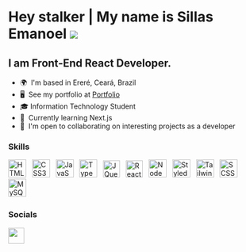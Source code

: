 Hey stalker | My name is Sillas Emanoel  ![](https://user-images.githubusercontent.com/18350557/176309783-0785949b-9127-417c-8b55-ab5a4333674e.gif)
============================================================================================================================================

I am Front-End React Developer.
--------------------------

*   🌍  I'm based in Ereré, Ceará, Brazil
*   🖥️  See my portfolio at <a target="_blank" rel="noreferrer" href='https://portfolio-ashy-six-85.vercel.app/'>Portfolio</a>
*   🎓  Information Technology Student
*   🧠  Currently learning Next.js
*   🤝  I'm open to collaborating on interesting projects as a developer

### Skills

<p align="left">
<a href="https://developer.mozilla.org/en-US/docs/Glossary/HTML5" target="_blank" rel="noreferrer"><img src="https://img.icons8.com/?size=512&id=20909&format=png" width="36" height="36" alt="HTML5" /></a>
&nbsp;
<a href="https://www.w3.org/TR/CSS/#css" target="_blank" rel="noreferrer"><img src="https://img.icons8.com/?size=512&id=21278&format=png" width="36" height="36" alt="CSS3" /></a>
&nbsp;
<a href="https://developer.mozilla.org/en-US/docs/Web/JavaScript" target="_blank" rel="noreferrer"><img src="https://img.icons8.com/?size=512&id=108784&format=png" width="36" height="36" alt="JavaScript" /></a>
&nbsp;
<a href="https://www.typescriptlang.org/" target="_blank" rel="noreferrer"><img src="https://img.icons8.com/?size=512&id=uJM6fQYqDaZK&format=png" width="36" height="36" alt="TypeScript" /></a>
&nbsp;
<a href="https://jquery.com/" target="_blank" rel="noreferrer"><img src="https://img.icons8.com/?size=512&id=HKNzD81eiiSc&format=png" width="34" height="34" alt="JQuery" /></a>
&nbsp;
<a href="https://reactjs.org/" target="_blank" rel="noreferrer"><img src="https://img.icons8.com/?size=512&id=asWSSTBrDlTW&format=png" width="34" height="34" alt="React" /></a>
&nbsp;
<a href="https://nodejs.org/en" target="_blank" rel="noreferrer"><img src="https://img.icons8.com/?size=48&id=hsPbhkOH4FMe&format=png" width="36" height="36" alt="NodeJS" /></a>
&nbsp;
<a href="https://styled-components.com/" target="_blank" rel="noreferrer"><img src="https://img.icons8.com/?size=512&id=ttxR7mXaDvqS&format=png" width="36" height="36" alt="Styled Components" /></a>
&nbsp;
<a href="https://tailwindcss.com/" target="_blank" rel="noreferrer"><img src="https://img.icons8.com/?size=512&id=4PiNHtUJVbLs&format=png" width="36" height="36" alt="Tailwind CSS" /></a>
&nbsp;
<a href="https://sass-lang.com/" target="_blank" rel="noreferrer"><img src="https://img.icons8.com/?size=512&id=vEiU8UeAmv0x&format=png" width="36" height="36" alt="SCSS" /></a>
&nbsp;
<a href="https://dev.mysql.com/doc/" rel="noreferrer"><img src="https://img.icons8.com/?size=80&id=rgPSE6nAB766&format=png" width="36" height="36" alt="MySQL" /></a>
&nbsp;


### Socials

<p align="left"> 
<a href="https://www.linkedin.com/in/sillas-emanoel-656478218/" target="_blank" rel="noreferrer"><img src="https://raw.githubusercontent.com/danielcranney/readme-generator/main/public/icons/socials/linkedin.svg" width="32" height="32" /></a>
</p>
